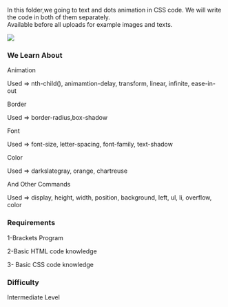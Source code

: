 In this folder,we going to text and dots  animation in CSS code. 
We will write the code in both of them separately.  
Available before all uploads for example images and texts.

<img src="http://hizliresim.org/images/2018/01/29/githubdots.jpg">

### We Learn About

Animation

Used =>  nth-child(), animamtion-delay, transform, linear, infinite, ease-in-out

Border

Used =>  border-radius,box-shadow

Font

Used =>  font-size, letter-spacing, font-family, text-shadow

Color

Used =>  darkslategray, orange, chartreuse

And Other Commands

Used => display, height,  width, position, background, left, ul, li, overflow, color



### Requirements


1-Brackets Program


2-Basic HTML code knowledge


3- Basic CSS code knowledge


### Difficulty


Intermediate Level
